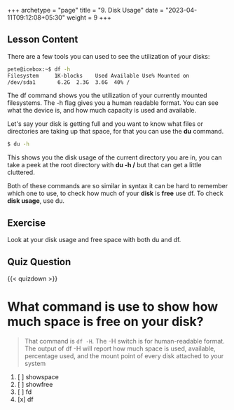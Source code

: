 +++
archetype = "page"
title = "9. Disk Usage"
date = "2023-04-11T09:12:08+05:30"
weight = 9
+++

## Lesson Content

There are a few tools you can used to see the utilization of your disks: 


```bash
pete@icebox:~$ df -h
Filesystem     1K-blocks    Used Available Use% Mounted on
/dev/sda1       6.2G  2.3G  3.6G  40% /
```


The df command shows you the utilization of your currently mounted filesystems. The -h flag gives you a human readable format. You can see what the device is, and how much capacity is used and available. 

Let's say your disk is getting full and you want to know what files or directories are taking up that space, for that you can use the **du** command. 


```bash
$ du -h
```


This shows you the disk usage of the current directory you are in, you can take a peek at the root directory with **du -h /** but that can get a little cluttered.

Both of these commands are so similar in syntax it can be hard to remember which one to use, to check how much of your **disk** is **free** use df. To check **disk usage**, use du. 

## Exercise

Look at your disk usage and free space with both du and df. 

## Quiz Question

{{< quizdown >}}

# What command is use to show how much space is free on your disk?

> That command is ```df -H```. The -H switch is for human-readable format. The output of df -H will report how much space is used, available, percentage used, and the mount point of every disk attached to your system

1. [ ] showspace
2. [ ] showfree
3. [ ] fd
4. [x] df